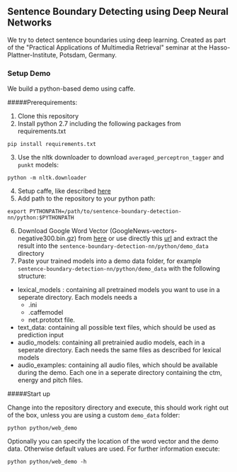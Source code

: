 ## Sentence Boundary Detecting using Deep Neural Networks

We try to detect sentence boundaries using deep learning.
Created as part of the "Practical Applications of Multimedia Retrieval" seminar at the Hasso-Plattner-Institute, Potsdam, Germany.

### Setup Demo
We build a python-based demo using caffe.

#####Prerequirements:
1. Clone this repository
2. Install python 2.7 including the following packages from requirements.txt

  `pip install requirements.txt`

3. Use the nltk downloader to download `averaged_perceptron_tagger` and `punkt` models:

  `python -m nltk.downloader`

4. Setup caffe, like described [here](http://caffe.berkeleyvision.org/installation.html)
5. Add path to the repository to your python path: 

  `export PYTHONPATH=/path/to/sentence-boundary-detection-nn/python:$PYTHONPATH`

6. Download Google Word Vector (GoogleNews-vectors-negative300.bin.gz) from [here](https://code.google.com/p/word2vec/)  or use directly this [url](https://drive.google.com/file/d/0B7XkCwpI5KDYNlNUTTlSS21pQmM/edit?usp=sharing) and extract the result into the `sentence-boundary-detection-nn/python/demo_data` directory
7. Paste your trained models into a demo data folder, for example `sentence-boundary-detection-nn/python/demo_data` with the following structure:
  * lexical_models : containing all pretrained models you want to use in a seperate directory. Each models needs a 
    * .ini
    * .caffemodel
    * net.prototxt file.
  * text_data: containing all possible text files, which should be used as prediction input
  * audio_models: containing all pretrainied audio models, each in a seperate directory. Each needs the same files as described for lexical models
  * audio_examples: containing all audio files, which should be available during the demo. Each one in a seperate directory containing the ctm, energy and pitch files.

#####Start up

Change into the repository directory and execute, this should work right out of the box, unless you are using a custom `demo_data` folder:
```
python python/web_demo
```
Optionally you can specify the location of the word vector and the demo data. Otherwise default values are used.
For further information execute:
```
python python/web_demo -h
```
